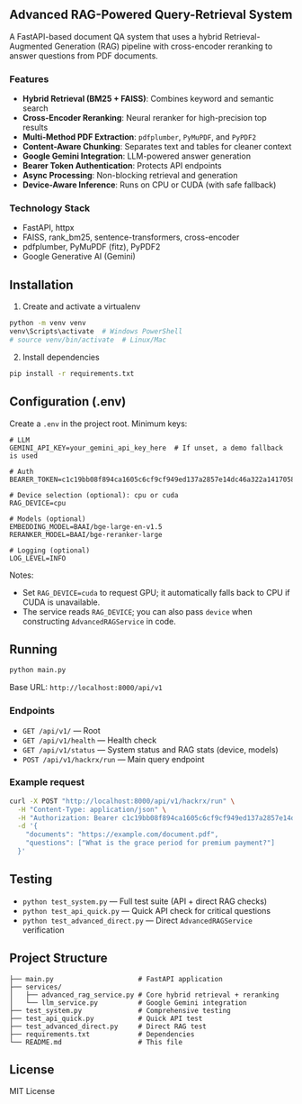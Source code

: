 ## Advanced RAG-Powered Query-Retrieval System

A FastAPI-based document QA system that uses a hybrid Retrieval-Augmented Generation (RAG) pipeline with cross-encoder reranking to answer questions from PDF documents.

### Features

- **Hybrid Retrieval (BM25 + FAISS)**: Combines keyword and semantic search
- **Cross-Encoder Reranking**: Neural reranker for high-precision top results
- **Multi-Method PDF Extraction**: `pdfplumber`, `PyMuPDF`, and `PyPDF2`
- **Content-Aware Chunking**: Separates text and tables for cleaner context
- **Google Gemini Integration**: LLM-powered answer generation
- **Bearer Token Authentication**: Protects API endpoints
- **Async Processing**: Non-blocking retrieval and generation
- **Device-Aware Inference**: Runs on CPU or CUDA (with safe fallback)

### Technology Stack

- FastAPI, httpx
- FAISS, rank_bm25, sentence-transformers, cross-encoder
- pdfplumber, PyMuPDF (fitz), PyPDF2
- Google Generative AI (Gemini)

## Installation

1. Create and activate a virtualenv

```bash
python -m venv venv
venv\Scripts\activate  # Windows PowerShell
# source venv/bin/activate  # Linux/Mac
```

2. Install dependencies

```bash
pip install -r requirements.txt
```

## Configuration (.env)

Create a `.env` in the project root. Minimum keys:

```env
# LLM
GEMINI_API_KEY=your_gemini_api_key_here  # If unset, a demo fallback is used

# Auth
BEARER_TOKEN=c1c19bb08f894ca1605c6cf9cf949ed137a2857e14dc46a322a1417058a80507

# Device selection (optional): cpu or cuda
RAG_DEVICE=cpu

# Models (optional)
EMBEDDING_MODEL=BAAI/bge-large-en-v1.5
RERANKER_MODEL=BAAI/bge-reranker-large

# Logging (optional)
LOG_LEVEL=INFO
```

Notes:

- Set `RAG_DEVICE=cuda` to request GPU; it automatically falls back to CPU if CUDA is unavailable.
- The service reads `RAG_DEVICE`; you can also pass `device` when constructing `AdvancedRAGService` in code.

## Running

```bash
python main.py
```

Base URL: `http://localhost:8000/api/v1`

### Endpoints

- `GET /api/v1/` — Root
- `GET /api/v1/health` — Health check
- `GET /api/v1/status` — System status and RAG stats (device, models)
- `POST /api/v1/hackrx/run` — Main query endpoint

### Example request

```bash
curl -X POST "http://localhost:8000/api/v1/hackrx/run" \
  -H "Content-Type: application/json" \
  -H "Authorization: Bearer c1c19bb08f894ca1605c6cf9cf949ed137a2857e14dc46a322a1417058a80507" \
  -d '{
    "documents": "https://example.com/document.pdf",
    "questions": ["What is the grace period for premium payment?"]
  }'
```

## Testing

- `python test_system.py` — Full test suite (API + direct RAG checks)
- `python test_api_quick.py` — Quick API check for critical questions
- `python test_advanced_direct.py` — Direct `AdvancedRAGService` verification

## Project Structure

```
├── main.py                     # FastAPI application
├── services/
│   ├── advanced_rag_service.py # Core hybrid retrieval + reranking
│   └── llm_service.py          # Google Gemini integration
├── test_system.py              # Comprehensive testing
├── test_api_quick.py           # Quick API test
├── test_advanced_direct.py     # Direct RAG test
├── requirements.txt            # Dependencies
└── README.md                   # This file
```

## License

MIT License
